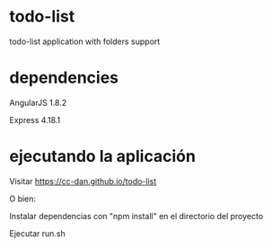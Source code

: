 # todo-list

todo-list application with folders support

# dependencies

AngularJS 1.8.2

Express 4.18.1

# ejecutando la aplicación

Visitar https://cc-dan.github.io/todo-list

O bien:

Instalar dependencias con "npm install" en el directorio del proyecto

Ejecutar run.sh

